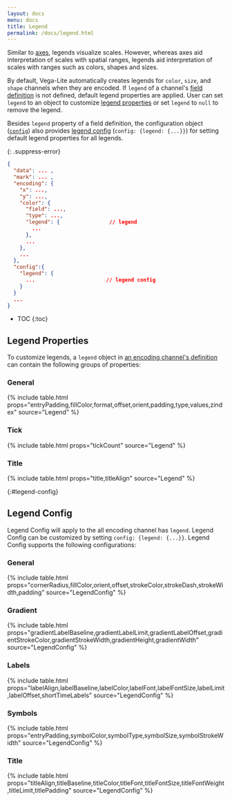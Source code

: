 ```yaml
---
layout: docs
menu: docs
title: Legend
permalink: /docs/legend.html
---
```


Similar to [axes](axis.html), legends visualize scales. However, whereas axes aid interpretation of scales with spatial ranges, legends aid interpretation of scales with ranges such as colors, shapes and sizes.

By default, Vega-Lite automatically creates legends for `color`, `size`, and `shape` channels when they are encoded.
If `legend` of a channel's [field definition](encoding.html#field) is  not defined, default legend properties are applied. User can  set `legend` to an object to customize [legend properties](#legend-properties) or set `legend` to `null` to remove the legend.

Besides `legend` property of a field definition, the configuration object ([`config`](config.html)) also provides [legend config](#legend-config) (`config: {legend: {...}}`) for setting default legend properties for all legends.


{: .suppress-error}
```json
{
  "data": ... ,
  "mark": ... ,
  "encoding": {
    "x": ...,
    "y": ...,
    "color": {
      "field": ...,
      "type": ...,
      "legend": {                // legend
        ...
      },
      ...
    },
    ...
  },
  "config":{
    "legend": {
      ...                       // legend config
    }
  }
  ...
}
```

* TOC
{:toc}


## Legend Properties

To customize legends, a `legend` object in [an encoding channel's definition](encoding.html) can contain the following groups of properties:



### General

{% include table.html props="entryPadding,fillColor,format,offset,orient,padding,type,values,zindex" source="Legend" %}

### Tick

{% include table.html props="tickCount" source="Legend" %}

### Title

{% include table.html props="title,titleAlign" source="Legend" %}

<!--
### Custom Legend Encodings

**TODO** (We have `encoding` property akin to [Vega's axis `encode`](https://vega.github.io/vega/docs/legends/#custom-legend-encodings), but within each element's block, we do not have `enter/update/exit`.)
-->

{:#legend-config}
## Legend Config

Legend Config will apply to the all encoding channel has `legend`. Legend Config can be customized by setting `config: {legend: {...}}`. Legend Config supports the following configurations:

### General

{% include table.html props="cornerRadius,fillColor,orient,offset,strokeColor,strokeDash,strokeWidth,padding" source="LegendConfig" %}

### Gradient

{% include table.html props="gradientLabelBaseline,gradientLabelLimit,gradientLabelOffset,gradientStrokeColor,gradientStrokeWidth,gradientHeight,gradientWidth" source="LegendConfig" %}

### Labels

{% include table.html props="labelAlign,labelBaseline,labelColor,labelFont,labelFontSize,labelLimit,labelOffset,shortTimeLabels" source="LegendConfig" %}

### Symbols

{% include table.html props="entryPadding,symbolColor,symbolType,symbolSize,symbolStrokeWidth" source="LegendConfig" %}

### Title

{% include table.html props="titleAlign,titleBaseline,titleColor,titleFont,titleFontSize,titleFontWeight,titleLimit,titlePadding" source="LegendConfig" %}

